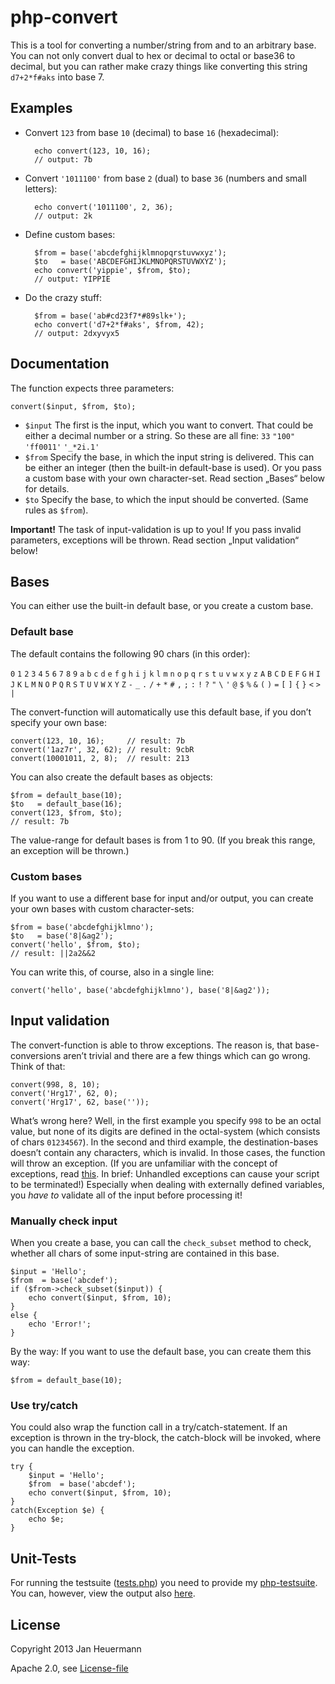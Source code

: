 php-convert
===========

This is a tool for converting a number/string from and to an arbitrary base. You can not only convert dual to hex or decimal to octal or base36 to decimal, but you can rather make crazy things like converting this string `d7+2*f#aks` into base 7.


Examples
--------
* Convert `123` from base `10` (decimal) to base `16` (hexadecimal):
    
        echo convert(123, 10, 16);
        // output: 7b

* Convert `'1011100'` from base `2` (dual) to base `36` (numbers and small letters):
        
        echo convert('1011100', 2, 36);
        // output: 2k

* Define custom bases:
        
        $from = base('abcdefghijklmnopqrstuvwxyz');
        $to   = base('ABCDEFGHIJKLMNOPQRSTUVWXYZ');
        echo convert('yippie', $from, $to);
        // output: YIPPIE

* Do the crazy stuff:
        
        $from = base('ab#cd23f7*#89slk+');
        echo convert('d7+2*f#aks', $from, 42);
        // output: 2dxyvyx5


Documentation
-------------

The function expects three parameters:

    convert($input, $from, $to);

* `$input` The first is the input, which you want to convert. That could be either a decimal number or a string. So these are all fine: `33` `"100"` `'ff0011'` `'_*2i.1'`
* `$from` Specify the base, in which the input string is delivered. This can be either an integer (then the built-in default-base is used). Or you pass a custom base with your own character-set. Read section „Bases“ below for details.
* `$to` Specify the base, to which the input should be converted. (Same rules as `$from`).

**Important!** The task of input-validation is up to you! If you pass invalid parameters, exceptions will be thrown. Read section „Input validation“ below!


Bases
-----
You can either use the built-in default base, or you create a custom base.

### Default base ###
The default contains the following 90 chars (in this order):

`0` `1` `2` `3` `4` `5` `6` `7` `8` `9` `a` `b` `c` `d` `e` `f` `g` `h` `i` `j` `k` `l` `m` `n` `o` `p` `q` `r` `s` `t` `u` `v` `w` `x` `y` `z` `A` `B` `C` `D` `E` `F` `G` `H` `I` `J` `K` `L` `M` `N` `O` `P` `Q` `R` `S` `T` `U` `V` `W` `X` `Y` `Z` `-` `_` `.` `/` `+` `*` `#` `,` `;` `:` `!` `?` `"` `\` `'` `@` `$` `%` `&` `(` `)` `=` `[` `]` `{` `}` `<` `>` `|`

The convert-function will automatically use this default base, if you don’t specify your own base:

    convert(123, 10, 16);     // result: 7b
    convert('1az7r', 32, 62); // result: 9cbR
    convert(10001011, 2, 8);  // result: 213

You can also create the default bases as objects:

    $from = default_base(10);
    $to   = default_base(16);
    convert(123, $from, $to);
    // result: 7b

The value-range for default bases is from 1 to 90. (If you break this range, an exception will be thrown.)


### Custom bases ###

If you want to use a different base for input and/or output, you can create your own bases with custom character-sets:

    $from = base('abcdefghijklmno');
    $to   = base('8|&ag2');
    convert('hello', $from, $to);
    // result: ||2a2&&2

You can write this, of course, also in a single line:

    convert('hello', base('abcdefghijklmno'), base('8|&ag2'));


Input validation
----------------

The convert-function is able to throw exceptions. The reason is, that base-conversions aren’t trivial and there are a few things which can go wrong. Think of that:

    convert(998, 8, 10);
    convert('Hrg17', 62, 0);
    convert('Hrg17', 62, base(''));

What’s wrong here? Well, in the first example you specify `998` to be an octal value, but none of its digits are defined in the octal-system (which consists of chars `01234567`). In the second and third example, the destination-bases doesn’t contain any characters, which is invalid.
In those cases, the function will throw an exception. (If you are unfamiliar with the concept of exceptions, read [this](http://php.net/manual/en/language.exceptions.php). In brief: Unhandled exceptions can cause your script to be terminated!)
Especially when dealing with externally defined variables, you *have to* validate all of the input before processing it!

### Manually check input ###
When you create a base, you can call the `check_subset` method to check, whether all chars of some input-string are contained in this base.

    $input = 'Hello';
    $from  = base('abcdef');
    if ($from->check_subset($input)) {
        echo convert($input, $from, 10);
    }
    else {
        echo 'Error!';
    }

By the way: If you want to use the default base, you can create them this way:

    $from = default_base(10);

### Use try/catch ###
You could also wrap the function call in a try/catch-statement. If an exception is thrown in the try-block, the catch-block will be invoked, where you can handle the exception.

    try {
        $input = 'Hello';
        $from  = base('abcdef');
        echo convert($input, $from, 10);
    }
    catch(Exception $e) {
        echo $e;
    }


Unit-Tests
----------

For running the testsuite ([tests.php](tests.php)) you need to provide my [php-testsuite](https://github.com/jotaen/php-testsuite). You can, however, view the output also [here](http://code.jotaen.net/exec/php-convert/tests.php).


License
-------

Copyright 2013 Jan Heuermann

Apache 2.0, see [License-file](LICENSE)